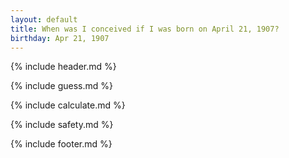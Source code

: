 ```yaml
---
layout: default
title: When was I conceived if I was born on April 21, 1907?
birthday: Apr 21, 1907
---
```


{% include header.md %}

{% include guess.md %}

{% include calculate.md %}

{% include safety.md %}

{% include footer.md %}



